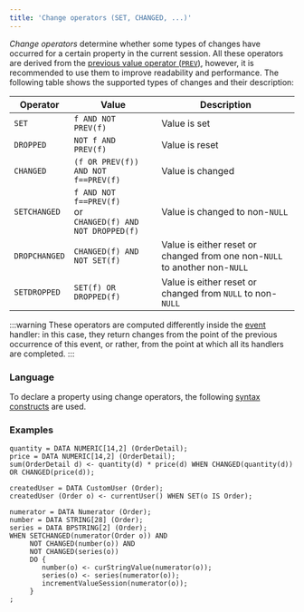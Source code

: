 ```yaml
---
title: 'Change operators (SET, CHANGED, ...)'
---
```


*Change operators* determine whether some types of changes have occurred for a certain property in the current session. All these operators are derived from the [previous value operator (`PREV`)](Previous_value_PREV.md), however, it is recommended to use them to improve readability and performance. The following table shows the supported types of changes and their description:

|Operator     |Value                                                            |Description                   |
|-------------|-----------------------------------------------------------------|------------------------------|
|`SET`        |`f AND NOT PREV(f)`                                              |Value is set                  |
|`DROPPED`    |`NOT f AND PREV(f)`                                              |Value is reset                |
|`CHANGED`    |`(f OR PREV(f)) AND NOT f==PREV(f)`                              |Value is changed              |
|`SETCHANGED` |`f AND NOT f==PREV(f)`<br/>or<br/>`CHANGED(f) AND NOT DROPPED(f)`|Value is changed to non-`NULL`|
|`DROPCHANGED`|`CHANGED(f) AND NOT SET(f)`                                      |Value is either reset or changed from one non-`NULL` to another non-`NULL`|
|`SETDROPPED` |`SET(f) OR DROPPED(f)`                                           |Value is either reset or changed from `NULL` to non-`NULL`|

:::warning
These operators are computed differently inside the [event](Events.md#change) handler: in this case, they return changes from the point of the previous occurrence of this event, or rather, from the point at which all its handlers are completed.
:::

### Language

To declare a property using change operators, the following [syntax constructs](Change_operators.md) are used. 

### Examples

```lsf
quantity = DATA NUMERIC[14,2] (OrderDetail);
price = DATA NUMERIC[14,2] (OrderDetail);
sum(OrderDetail d) <- quantity(d) * price(d) WHEN CHANGED(quantity(d)) OR CHANGED(price(d));

createdUser = DATA CustomUser (Order);
createdUser (Order o) <- currentUser() WHEN SET(o IS Order);

numerator = DATA Numerator (Order);
number = DATA STRING[28] (Order);
series = DATA BPSTRING[2] (Order);
WHEN SETCHANGED(numerator(Order o)) AND
     NOT CHANGED(number(o)) AND
     NOT CHANGED(series(o))
     DO {
        number(o) <- curStringValue(numerator(o));
        series(o) <- series(numerator(o));
        incrementValueSession(numerator(o));
     }
;
```
